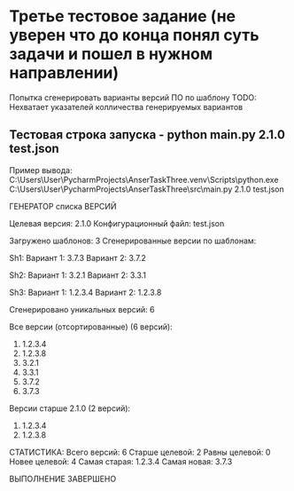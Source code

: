 # Третье тестовое задание (не уверен что до конца понял суть задачи и пошел в нужном направлении)
Попытка сгенерировать варианты версий ПО по шаблону
TODO: Нехватает указателей колличества генерируемых вариантов

Тестовая строка запуска - python main.py 2.1.0 test.json
-
Пример вывода:
C:\Users\User\PycharmProjects\AnserTaskThree\.venv\Scripts\python.exe C:\Users\User\PycharmProjects\AnserTaskThree\src\main.py 2.1.0 test.json 

ГЕНЕРАТОР списка ВЕРСИЙ

Целевая версия: 2.1.0
Конфигурационный файл: test.json

Загружено шаблонов: 3
Сгенерированные версии по шаблонам:

Sh1:
  Вариант 1: 3.7.3
  Вариант 2: 3.7.2

Sh2:
  Вариант 1: 3.2.1
  Вариант 2: 3.3.1

Sh3:
  Вариант 1: 1.2.3.4
  Вариант 2: 1.2.3.8

Сгенерировано уникальных версий: 6

Все версии (отсортированные) (6 версий):
   1. 1.2.3.4
   2. 1.2.3.8
   3. 3.2.1
   4. 3.3.1
   5. 3.7.2
   6. 3.7.3

Версии старше 2.1.0 (2 версий):
   1. 1.2.3.4
   2. 1.2.3.8

СТАТИСТИКА:
  Всего версий: 6
  Старше целевой: 2
  Равны целевой: 0
  Новее целевой: 4
  Самая старая: 1.2.3.4
  Самая новая: 3.7.3

ВЫПОЛНЕНИЕ ЗАВЕРШЕНО
